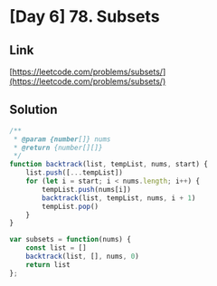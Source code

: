 # [Day 6] 78. Subsets

<a name="Si9Tb"></a>
## Link
[https://leetcode.com/problems/subsets/](https://leetcode.com/problems/subsets/)
<a name="oJ4Rd"></a>
## Solution
```javascript
/**
 * @param {number[]} nums
 * @return {number[][]}
 */
function backtrack(list, tempList, nums, start) {
    list.push([...tempList])
    for (let i = start; i < nums.length; i++) {
        tempList.push(nums[i])
        backtrack(list, tempList, nums, i + 1)
        tempList.pop()
    }
}

var subsets = function(nums) {
    const list = []
    backtrack(list, [], nums, 0)
    return list
};
```
